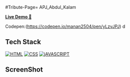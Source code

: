 #Tribute-Page= APJ_Abdul_Kalam

<a href="https://ecstatic-bose-df4702.netlify.app/" target="_blank">**Live Demo 🚀**</a>

Codepen:(https://codepen.io/manan2504/pen/yLzvJPJ)
d

## Tech Stack

[![HTML](https://img.shields.io/badge/HTML5-E34F26?style=for-the-badge&logo=html5&logoColor=white)](https://www.w3schools.com/html/)
[![CSS](https://img.shields.io/badge/CSS3-1572B6?style=for-the-badge&logo=css3&logoColor=white)](https://www.w3schools.com/css/)
[![jAVASCRIPT](https://img.shields.io/badge/JavaScript-323330?style=for-the-badge&logo=javascript&logoColor=F7DF1E)](https://developer.mozilla.org/en-US/docs/Web/JavaScript)

## ScreenShot

<img src = "">
